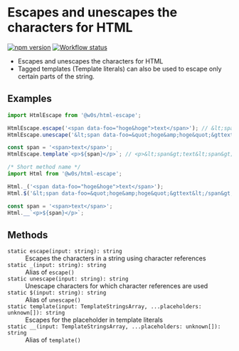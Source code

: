 # Escapes and unescapes the characters for HTML

[![npm version](https://badge.fury.io/js/%40w0s%2Fhtml-escape.svg)](https://www.npmjs.com/package/@w0s/html-escape)
[![Workflow status](https://github.com/SaekiTominaga/js-library/actions/workflows/html-escape.yml/badge.svg)](https://github.com/SaekiTominaga/js-library/actions/workflows/html-escape.yml)

- Escapes and unescapes the characters for HTML
- Tagged templates (Template literals) can also be used to escape only certain parts of the string.

## Examples

```JavaScript
import HtmlEscape from '@w0s/html-escape';

HtmlEscape.escape('<span data-foo="hoge&hoge">text</span>'); // &lt;span data-foo=&quot;hoge&amp;hoge&quot;&gttext&lt;/span&gt;
HtmlEscape.unescape('&lt;span data-foo=&quot;hoge&amp;hoge&quot;&gttext&lt;/span&gt;'); // <span data-foo="hoge&hoge">text</span>

const span = '<span>text</span>';
HtmlEscape.template`<p>${span}</p>`; // <p>&lt;span&gt;text&lt;span&gt;</p>
```

```JavaScript
/* Short method name */
import Html from '@w0s/html-escape';

Html._('<span data-foo="hoge&hoge">text</span>');
Html.$('&lt;span data-foo=&quot;hoge&amp;hoge&quot;&gttext&lt;/span&gt;');

const span = '<span>text</span>';
Html.__`<p>${span}</p>`;
```

## Methods

<dl>
<dt><code>static escape(input: string): string</code></dt>
<dd>Escapes the characters in a string using character references</dd>
<dt><code>static _(input: string): string</code></dt>
<dd>Alias of <code>escape()</code></dd>
<dt><code>static unescape(input: string): string</code></dt>
<dd>Unescape characters for which character references are used</dd>
<dt><code>static $(input: string): string</code></dt>
<dd>Alias of <code>unescape()</code></dd>
<dt><code>static template(input: TemplateStringsArray, ...placeholders: unknown[]): string</code></dt>
<dd>Escapes for the placeholder in template literals</dd>
<dt><code>static __(input: TemplateStringsArray, ...placeholders: unknown[]): string</code></dt>
<dd>Alias of <code>template()</code></dd>
</dl>
